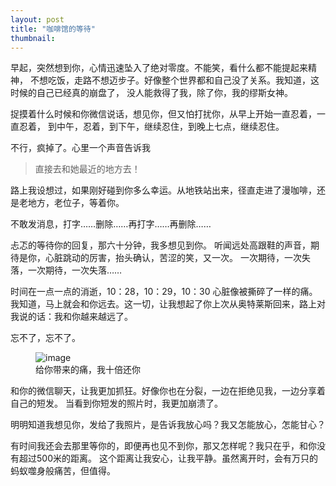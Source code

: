 ```yaml
---
layout: post
title: "咖啡馆的等待"
thumbnail: 
---
```


早起，突然想到你，心情迅速坠入了绝对零度。不能笑，看什么都不能提起来精神，
不想吃饭，走路不想迈步子。好像整个世界都和自己没了关系。我知道，这时候的自己已经真的崩盘了，
没人能救得了我，除了你，我的缪斯女神。

捉摸着什么时候和你微信说话，想见你，但又怕打扰你，从早上开始一直忍着，一直忍着，
到中午，忍着，到下午，继续忍住，到晚上七点，继续忍住。

不行，疯掉了。心里一个声音告诉我

> 直接去和她最近的地方去！

路上我设想过，如果刚好碰到你多么幸运。从地铁站出来，径直走进了漫咖啡，还是老地方，老位子，等着你。

不敢发消息，打字……删除……再打字……再删除……

忐忑的等待你的回复，那六十分钟，我多想见到你。
听闻远处高跟鞋的声音，期待是你，心脏跳动的厉害，抬头确认，苦涩的笑，又一次。
一次期待，一次失落，一次期待，一次失落……

时间在一点一点的消逝，10：28，10：29，10：30  心脏像被撕碎了一样的痛。
我知道，马上就会和你远去。这一切，让我想起了你上次从奥特莱斯回来，路上对我说的话：我和你越来越远了。

忘不了，忘不了。

<figure>
	<img src="{{ site.baseurl }}/upload/notyou.jpeg" alt="image">
	<figcaption>
		给你带来的痛，我十倍还你
	</figcaption>
</figure>

和你的微信聊天，让我更加抓狂。好像你也在分裂，一边在拒绝见我，一边分享着自己的短发。
当看到你短发的照片时，我更加崩溃了。

明明知道我想见你，发给了我照片，是告诉我放心吗？我又怎能放心，怎能甘心？

有时间我还会去那里等你的，即便再也见不到你，那又怎样呢？我只在乎，和你没有超过500米的距离。
这个距离让我安心，让我平静。虽然离开时，会有万只的蚂蚁噬身般痛苦，但值得。


